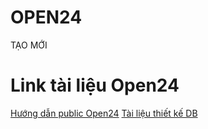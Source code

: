 # OPEN24
TẠO MỚI
# Link tài liệu Open24
[Hướng dẫn public Open24](https://docs.google.com/document/d/189MJhpOG3VM0CapyHgfJI1fGjWUymvbCwEYQpazRye4/edit?usp=sharing)
[Tài liệu thiết kế DB](https://docs.google.com/spreadsheets/d/11HhJ6C3Ew5UdVjYIWuRQjgNLX5LSKToVX2f6F6tk-hU/edit?usp=sharing)

